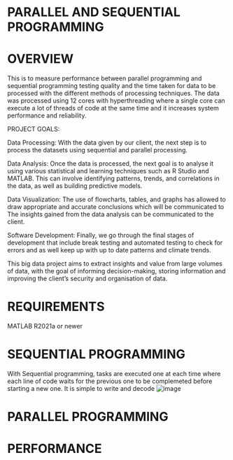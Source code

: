 # PARALLEL AND SEQUENTIAL PROGRAMMING 
# OVERVIEW 
This is to measure performance between parallel programming and sequential programming testing quality and the time taken for data to be processed with the different methods of processing techniques. The data was processed using 12 cores with hyperthreading where a single core can execute a lot of threads of code at the same time and it increases system performance and reliability. 


PROJECT GOALS: 

Data Processing: With the data given by our client,  the next step is to process the datasets using sequential and parallel processing. 

Data Analysis: Once the data is processed, the next goal is to analyse it using various statistical and learning techniques such as R Studio and MATLAB. This can involve identifying patterns, trends, and correlations in the data, as well as building predictive models.

Data Visualization: The use of flowcharts, tables, and graphs has allowed to draw appropriate and accurate conclusions  which will be communicated to The insights gained from the data analysis can be communicated to the client.

Software Development: Finally,  we go  through the final stages of development that include break testing and automated testing to check for errors and as well keep up with up to date patterns and climate trends.

This big data project aims to extract insights and value from large volumes of data, with the goal of informing decision-making, storing information and improving the client’s security and organisation of data.


# REQUIREMENTS 
MATLAB R2021a or newer

# SEQUENTIAL PROGRAMMING 
With Sequential programming, tasks are executed one at each time where each line of code waits for the previous one to be complemeted before starting a new one. It is simple to write and decode 
![image](https://github.com/user-attachments/assets/bd01b2fd-5c3a-4a3a-bd5d-882bdaa3d28c)

# PARALLEL PROGRAMMING 
# PERFORMANCE 

